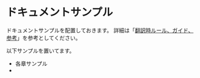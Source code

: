 # ドキュメントサンプル

ドキュメントサンプルを配置しておきます。
詳細は「[翻訳時ルール、ガイド、参考](../manual/README.md)」を参考としてください。

以下サンプルを置いてます。

- 各章サンプル
- 